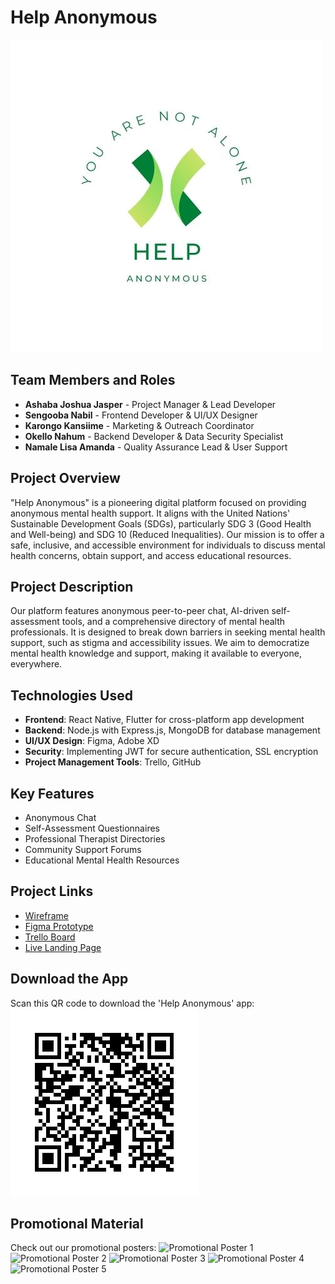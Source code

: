 # Help Anonymous

![Help Anonymous Logo](Help%20Anonymous%20NEW.jpg)

## Team Members and Roles
- **Ashaba Joshua Jasper** - Project Manager & Lead Developer
- **Sengooba Nabil** - Frontend Developer & UI/UX Designer
- **Karongo Kansiime** - Marketing & Outreach Coordinator
- **Okello Nahum** - Backend Developer & Data Security Specialist
- **Namale Lisa Amanda** - Quality Assurance Lead & User Support

## Project Overview
"Help Anonymous" is a pioneering digital platform focused on providing anonymous mental health support. It aligns with the United Nations' Sustainable Development Goals (SDGs), particularly SDG 3 (Good Health and Well-being) and SDG 10 (Reduced Inequalities). Our mission is to offer a safe, inclusive, and accessible environment for individuals to discuss mental health concerns, obtain support, and access educational resources.

## Project Description
Our platform features anonymous peer-to-peer chat, AI-driven self-assessment tools, and a comprehensive directory of mental health professionals. It is designed to break down barriers in seeking mental health support, such as stigma and accessibility issues. We aim to democratize mental health knowledge and support, making it available to everyone, everywhere.

## Technologies Used
- **Frontend**: React Native, Flutter for cross-platform app development
- **Backend**: Node.js with Express.js, MongoDB for database management
- **UI/UX Design**: Figma, Adobe XD
- **Security**: Implementing JWT for secure authentication, SSL encryption
- **Project Management Tools**: Trello, GitHub

## Key Features
- Anonymous Chat
- Self-Assessment Questionnaires
- Professional Therapist Directories
- Community Support Forums
- Educational Mental Health Resources

## Project Links
- [Wireframe](https://miro.com/app/board/uXjVNYK3vIg=/?share_link_id=60019202211)
- [Figma Prototype](https://www.figma.com/file/S77tnlx4MdtpRc1D9rnOoh/Help-Anonymous-V.1?type=design&node-id=7%3A2&mode=design&t=tzXRI5whagJjsKaZ-1)
- [Trello Board](https://trello.com/invite/b/C1LJUyhd/ATTIde5dfe02c2951657642d3580b9bfc534DB94264C/software-project-phase-1)
- [Live Landing Page](https://helpanonymouslandingpage.netlify.app/)

## Download the App
Scan this QR code to download the 'Help Anonymous' app:
![QR Code](Download%20HA%20App.png)

## Promotional Material
Check out our promotional posters:
![Promotional Poster 1](images/poster1.png)
![Promotional Poster 2](images/poster2.png)
![Promotional Poster 3](images/poster3.png)
![Promotional Poster 4](images/poster4.png)
![Promotional Poster 5](images/poster5.png)
